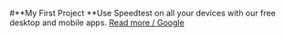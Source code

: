 #**My First Project
**Use Speedtest on all your devices with our free desktop and mobile apps.
[Read more / Google](http://google.com)

